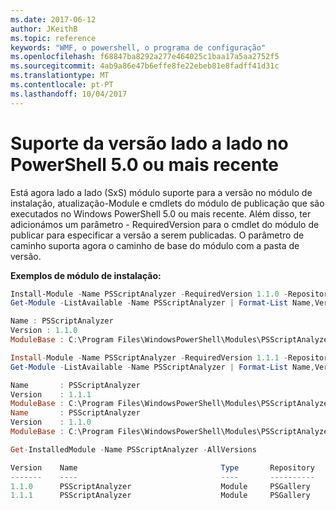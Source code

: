 ```yaml
---
ms.date: 2017-06-12
author: JKeithB
ms.topic: reference
keywords: "WMF, o powershell, o programa de configuração"
ms.openlocfilehash: f68847ba8292a277e464025c1baa17a5aa2752f5
ms.sourcegitcommit: 4ab9a86e47b6effe8fe22ebeb81e8fadff41d31c
ms.translationtype: MT
ms.contentlocale: pt-PT
ms.lasthandoff: 10/04/2017
---
```

# <a name="side-by-side-version-support-on-powershell-50-or-newer"></a>Suporte da versão lado a lado no PowerShell 5.0 ou mais recente

Está agora lado a lado (SxS) módulo suporte para a versão no módulo de instalação, atualização-Module e cmdlets do módulo de publicação que são executados no Windows PowerShell 5.0 ou mais recente.
Além disso, ter adicionámos um parâmetro - RequiredVersion para o cmdlet do módulo de publicar para especificar a versão a serem publicadas. O parâmetro de caminho suporta agora o caminho de base do módulo com a pasta de versão.

**Exemplos de módulo de instalação:**
```powershell
Install-Module -Name PSScriptAnalyzer -RequiredVersion 1.1.0 -Repository PSGallery
Get-Module -ListAvailable -Name PSScriptAnalyzer | Format-List Name,Version,ModuleBase

Name : PSScriptAnalyzer
Version : 1.1.0
ModuleBase : C:\Program Files\WindowsPowerShell\Modules\PSScriptAnalyzer\1.1.0

Install-Module -Name PSScriptAnalyzer -RequiredVersion 1.1.1 -Repository PSGallery
Get-Module -ListAvailable -Name PSScriptAnalyzer | Format-List Name,Version,ModuleBase

Name       : PSScriptAnalyzer 
Version    : 1.1.1
ModuleBase : C:\Program Files\WindowsPowerShell\Modules\PSScriptAnalyzer\1.1.1
Name       : PSScriptAnalyzer
Version    : 1.1.0
ModuleBase : C:\Program Files\WindowsPowerShell\Modules\PSScriptAnalyzer\1.1.0

Get-InstalledModule -Name PSScriptAnalyzer -AllVersions

Version    Name                                Type       Repository           Description            
-------    ----                                ----       ----------           -----------            
1.1.0      PSScriptAnalyzer                    Module     PSGallery            PSScriptAnalyzer provides script analysis... 
1.1.1      PSScriptAnalyzer                    Module     PSGallery            PSScriptAnalyzer provides script analysis...
```

